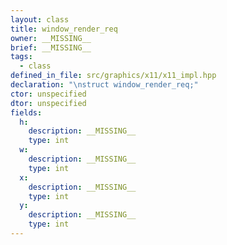 ```yaml
---
layout: class
title: window_render_req
owner: __MISSING__
brief: __MISSING__
tags:
  - class
defined_in_file: src/graphics/x11/x11_impl.hpp
declaration: "\nstruct window_render_req;"
ctor: unspecified
dtor: unspecified
fields:
  h:
    description: __MISSING__
    type: int
  w:
    description: __MISSING__
    type: int
  x:
    description: __MISSING__
    type: int
  y:
    description: __MISSING__
    type: int
---
```

